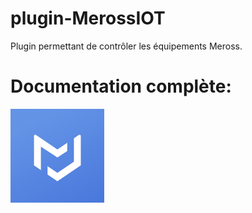 plugin-MerossIOT
================

Plugin permettant de contrôler les équipements Meross.

# Documentation complète:

[<img src="docs/images/MerossIOT_icon.png" width="150" />](https://Jeremie-C.github.io/plugin-MerossIOT)
